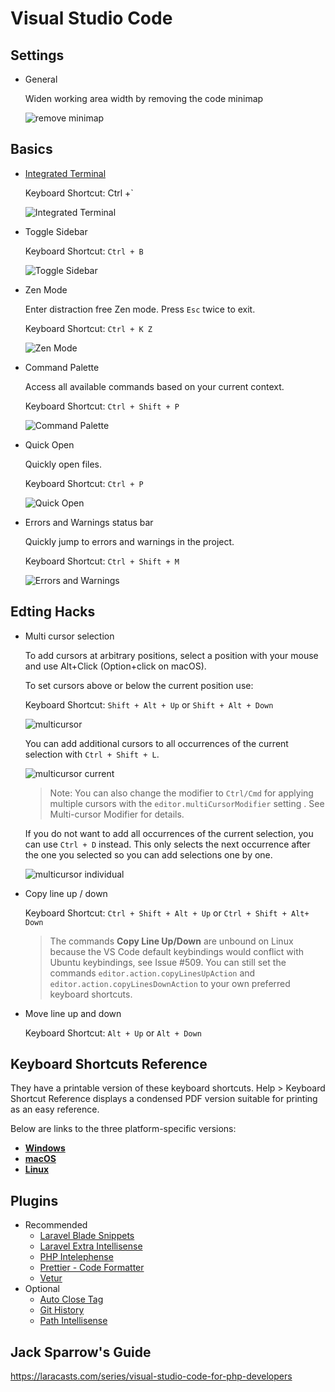 # Visual Studio Code

## Settings 
* General
    
    Widen working area width by removing the code minimap 
        
    ![remove minimap](https://github.com/cca-bheath/code-style/blob/add_vscode/img/VSC-code-remove-minimap.png)

## Basics
*  [Integrated Terminal](https://code.visualstudio.com/docs/editor/integrated-terminal) 
    
    Keyboard Shortcut: Ctrl +`

    ![Integrated Terminal](https://github.com/cca-bheath/code-style/blob/add_vscode/img/VSC-integrated_terminal.png)

*  Toggle Sidebar
    
    Keyboard Shortcut: `Ctrl + B` 

    ![Toggle Sidebar](https://github.com/cca-bheath/code-style/blob/add_vscode/img/VSC-toggle_side_bar.gif)

*  Zen Mode

    Enter distraction free Zen mode. Press `Esc` twice to exit.
    
    Keyboard Shortcut: `Ctrl + K Z`

    ![Zen Mode](https://github.com/cca-bheath/code-style/blob/add_vscode/img/VSC-zen_mode.gif)

*  Command Palette
    
    Access all available commands based on your current context.

    Keyboard Shortcut: `Ctrl + Shift + P` 
        
    ![Command Palette](https://github.com/cca-bheath/code-style/blob/add_vscode/img/VSC-OpenCommandPalatte.gif)

*  Quick Open 

    Quickly open files.
    
    Keyboard Shortcut: `Ctrl + P` 
    
    ![Quick Open ](https://github.com/cca-bheath/code-style/blob/add_vscode/img/VSC-QuickOpen.gif)

*  Errors and Warnings status bar

    Quickly jump to errors and warnings in the project.
    
    Keyboard Shortcut: `Ctrl + Shift + M` 
    
    ![Errors and Warnings](https://github.com/cca-bheath/code-style/blob/add_vscode/img/VSC-Errors_Warnings.gif)

## Edting Hacks
* Multi cursor selection
    
    To add cursors at arbitrary positions, select a position with your mouse and use Alt+Click (Option+click on macOS).
    
    To set cursors above or below the current position use:
    
    Keyboard Shortcut: `Shift + Alt + Up` or `Shift + Alt + Down`

    ![multicursor](https://github.com/cca-bheath/code-style/blob/add_vscode/img/VSC-multicursor.gif)
    
    You can add additional cursors to all occurrences of the current selection with `Ctrl + Shift + L`.

    ![multicursor current](https://github.com/cca-bheath/code-style/blob/add_vscode/img/VSC-add_cursor_current_selection.gif)

    > Note: You can also change the modifier to `Ctrl/Cmd` for applying multiple cursors with the `editor.multiCursorModifier` setting . See Multi-cursor Modifier for details.

    If you do not want to add all occurrences of the current selection, you can use `Ctrl + D` instead. This only selects the next occurrence after the one you selected so you can add selections one by one.
    
    ![multicursor individual](https://github.com/cca-bheath/code-style/blob/add_vscode/img/VSC-add_cursor_current_selection_one_by_one.gif)

* Copy line up / down

    Keyboard Shortcut: `Ctrl + Shift + Alt + Up` or `Ctrl + Shift + Alt+ Down`
    
    >The commands **Copy Line Up/Down** are unbound on Linux because the VS Code default keybindings would conflict with Ubuntu keybindings, see Issue #509. You can still set the commands `editor.action.copyLinesUpAction` and `editor.action.copyLinesDownAction` to your own preferred keyboard shortcuts.

* Move line up and down

    Keyboard Shortcut: `Alt + Up` or `Alt + Down`

## Keyboard Shortcuts Reference
They have a printable version of these keyboard shortcuts. Help > Keyboard Shortcut Reference displays a condensed PDF version suitable for printing as an easy reference.

Below are links to the three platform-specific versions:
* **[Windows](https://code.visualstudio.com/shortcuts/keyboard-shortcuts-windows.pdf)**
* **[macOS](https://code.visualstudio.com/shortcuts/keyboard-shortcuts-macos.pdf)**
* **[Linux](https://code.visualstudio.com/shortcuts/keyboard-shortcuts-linux.pdf)**

## Plugins
* Recommended
    * [Laravel Blade Snippets](https://marketplace.visualstudio.com/items?itemName=onecentlin.laravel-blade)
    * [Laravel Extra Intellisense](https://marketplace.visualstudio.com/items?itemName=amiralizadeh9480.laravel-extra-intellisense)
    * [PHP Intelephense](https://marketplace.visualstudio.com/items?itemName=bmewburn.vscode-intelephense-client)
    * [Prettier - Code Formatter](https://marketplace.visualstudio.com/items?itemName=esbenp.prettier-vscode)
    * [Vetur](https://marketplace.visualstudio.com/items?itemName=octref.vetur)
* Optional
    * [Auto Close Tag](https://marketplace.visualstudio.com/items?itemName=formulahendry.auto-close-tag)
    * [Git History](https://marketplace.visualstudio.com/items?itemName=donjayamanne.githistory)
    * [Path Intellisense](https://marketplace.visualstudio.com/items?itemName=christian-kohler.path-intellisense)

## Jack Sparrow's Guide
https://laracasts.com/series/visual-studio-code-for-php-developers
